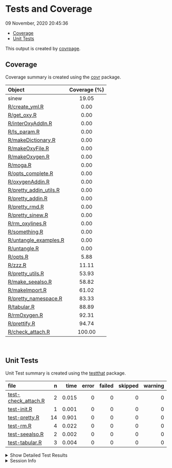 Tests and Coverage
================
09 November, 2020 20:45:36

  - [Coverage](#coverage)
  - [Unit Tests](#unit-tests)

This output is created by
[covrpage](https://github.com/metrumresearchgroup/covrpage).

## Coverage

Coverage summary is created using the
[covr](https://github.com/r-lib/covr) package.

| Object                                                | Coverage (%) |
| :---------------------------------------------------- | :----------: |
| sinew                                                 |    19.05     |
| [R/create\_yml.R](../R/create_yml.R)                  |     0.00     |
| [R/get\_oxy.R](../R/get_oxy.R)                        |     0.00     |
| [R/interOxyAddIn.R](../R/interOxyAddIn.R)             |     0.00     |
| [R/ls\_param.R](../R/ls_param.R)                      |     0.00     |
| [R/makeDictionary.R](../R/makeDictionary.R)           |     0.00     |
| [R/makeOxyFile.R](../R/makeOxyFile.R)                 |     0.00     |
| [R/makeOxygen.R](../R/makeOxygen.R)                   |     0.00     |
| [R/moga.R](../R/moga.R)                               |     0.00     |
| [R/opts\_complete.R](../R/opts_complete.R)            |     0.00     |
| [R/oxygenAddin.R](../R/oxygenAddin.R)                 |     0.00     |
| [R/pretty\_addin\_utils.R](../R/pretty_addin_utils.R) |     0.00     |
| [R/pretty\_addin.R](../R/pretty_addin.R)              |     0.00     |
| [R/pretty\_rmd.R](../R/pretty_rmd.R)                  |     0.00     |
| [R/pretty\_sinew.R](../R/pretty_sinew.R)              |     0.00     |
| [R/rm\_oxylines.R](../R/rm_oxylines.R)                |     0.00     |
| [R/something.R](../R/something.R)                     |     0.00     |
| [R/untangle\_examples.R](../R/untangle_examples.R)    |     0.00     |
| [R/untangle.R](../R/untangle.R)                       |     0.00     |
| [R/opts.R](../R/opts.R)                               |     5.88     |
| [R/zzz.R](../R/zzz.R)                                 |    11.11     |
| [R/pretty\_utils.R](../R/pretty_utils.R)              |    53.93     |
| [R/make\_seealso.R](../R/make_seealso.R)              |    58.82     |
| [R/makeImport.R](../R/makeImport.R)                   |    61.02     |
| [R/pretty\_namespace.R](../R/pretty_namespace.R)      |    83.33     |
| [R/tabular.R](../R/tabular.R)                         |    88.89     |
| [R/rmOxygen.R](../R/rmOxygen.R)                       |    92.31     |
| [R/prettify.R](../R/prettify.R)                       |    94.74     |
| [R/check\_attach.R](../R/check_attach.R)              |    100.00    |

<br>

## Unit Tests

Unit Test summary is created using the
[testthat](https://github.com/r-lib/testthat) package.

| file                                                 |  n |  time | error | failed | skipped | warning |
| :--------------------------------------------------- | -: | ----: | ----: | -----: | ------: | ------: |
| [test-check\_attach.R](testthat/test-check_attach.R) |  2 | 0.015 |     0 |      0 |       0 |       0 |
| [test-init.R](testthat/test-init.R)                  |  1 | 0.001 |     0 |      0 |       0 |       0 |
| [test-pretty.R](testthat/test-pretty.R)              | 14 | 0.901 |     0 |      0 |       0 |       0 |
| [test-rm.R](testthat/test-rm.R)                      |  4 | 0.022 |     0 |      0 |       0 |       0 |
| [test-seealso.R](testthat/test-seealso.R)            |  2 | 0.002 |     0 |      0 |       0 |       0 |
| [test-tabular.R](testthat/test-tabular.R)            |  3 | 0.004 |     0 |      0 |       0 |       0 |

<details closed>

<summary> Show Detailed Test Results </summary>

| file                                                  | context       | test                                           | status | n |  time |
| :---------------------------------------------------- | :------------ | :--------------------------------------------- | :----- | -: | ----: |
| [test-check\_attach.R](testthat/test-check_attach.R#) | check\_attach | test check attach: already loaded              | PASS   | 1 | 0.014 |
| [test-check\_attach.R](testthat/test-check_attach.R#) | check\_attach | test check attach: not already loaded          | PASS   | 1 | 0.001 |
| [test-init.R](testthat/test-init.R#L6)                | init          | first test: dummy                              | PASS   | 1 | 0.001 |
| [test-pretty.R](testthat/test-pretty.R#L16)           | pretty        | switches: force                                | PASS   | 2 | 0.265 |
| [test-pretty.R](testthat/test-pretty.R#L27)           | pretty        | switches: ignore                               | PASS   | 1 | 0.229 |
| [test-pretty.R](testthat/test-pretty.R#)              | pretty        | setup files: length                            | PASS   | 1 | 0.001 |
| [test-pretty.R](testthat/test-pretty.R#)              | pretty        | setup files: class                             | PASS   | 1 | 0.001 |
| [test-pretty.R](testthat/test-pretty.R#)              | pretty        | setup files: names                             | PASS   | 1 | 0.001 |
| [test-pretty.R](testthat/test-pretty.R#)              | pretty        | setup file: length                             | PASS   | 1 | 0.001 |
| [test-pretty.R](testthat/test-pretty.R#)              | pretty        | setup file: class                              | PASS   | 1 | 0.001 |
| [test-pretty.R](testthat/test-pretty.R#)              | pretty        | setup file: names                              | PASS   | 1 | 0.001 |
| [test-pretty.R](testthat/test-pretty.R#)              | pretty        | setup text: length                             | PASS   | 1 | 0.001 |
| [test-pretty.R](testthat/test-pretty.R#)              | pretty        | setup text: class                              | PASS   | 1 | 0.001 |
| [test-pretty.R](testthat/test-pretty.R#)              | pretty        | setup text: names                              | PASS   | 1 | 0.002 |
| [test-pretty.R](testthat/test-pretty.R#L67_L69)       | pretty        | full text: txt                                 | PASS   | 1 | 0.125 |
| [test-pretty.R](testthat/test-pretty.R#L79_L81)       | pretty        | full file: file                                | PASS   | 1 | 0.272 |
| [test-rm.R](testthat/test-rm.R#L17_L20)               | remove oxygen | rm valid actions: no show file                 | PASS   | 1 | 0.005 |
| [test-rm.R](testthat/test-rm.R#L27_L30)               | remove oxygen | rm valid actions: show file                    | PASS   | 1 | 0.002 |
| [test-rm.R](testthat/test-rm.R#L48_L51)               | remove oxygen | rm invalid actions: extension                  | PASS   | 1 | 0.008 |
| [test-rm.R](testthat/test-rm.R#L57_L60)               | remove oxygen | rm invalid actions: path                       | PASS   | 1 | 0.007 |
| [test-seealso.R](testthat/test-seealso.R#)            | make seealso  | cutoff: less than cutoff                       | PASS   | 1 | 0.001 |
| [test-seealso.R](testthat/test-seealso.R#)            | make seealso  | no cutoff: no elements                         | PASS   | 1 | 0.001 |
| [test-tabular.R](testthat/test-tabular.R#)            | tabular       | convert dataframe to tabular header: length    | PASS   | 1 | 0.001 |
| [test-tabular.R](testthat/test-tabular.R#)            | tabular       | convert dataframe to tabular header: class     | PASS   | 1 | 0.001 |
| [test-tabular.R](testthat/test-tabular.R#)            | tabular       | convert dataframe to tabular no header: length | PASS   | 1 | 0.002 |

</details>

<details>

<summary> Session Info </summary>

| Field    | Value                               |
| :------- | :---------------------------------- |
| Version  | R version 3.6.3 (2020-02-29)        |
| Platform | x86\_64-apple-darwin15.6.0 (64-bit) |
| Running  | macOS Catalina 10.15.7              |
| Language | en\_US                              |
| Timezone | America/New\_York                   |

| Package  | Version |
| :------- | :------ |
| testthat | 2.3.2   |
| covr     | 3.5.0   |
| covrpage | 0.0.70  |

</details>

<!--- Final Status : pass --->
